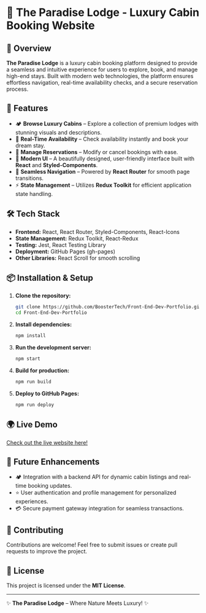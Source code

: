 # 🏡 The Paradise Lodge - Luxury Cabin Booking Website  

## 🌟 Overview  
**The Paradise Lodge** is a luxury cabin booking platform designed to provide a seamless and intuitive experience for users to explore, book, and manage high-end stays. Built with modern web technologies, the platform ensures effortless navigation, real-time availability checks, and a secure reservation process.  

## 🚀 Features  
- 🏕️ **Browse Luxury Cabins** – Explore a collection of premium lodges with stunning visuals and descriptions.  
- 📅 **Real-Time Availability** – Check availability instantly and book your dream stay.  
- 🔄 **Manage Reservations** – Modify or cancel bookings with ease.  
- 🎨 **Modern UI** – A beautifully designed, user-friendly interface built with **React** and **Styled-Components**.  
- 🔗 **Seamless Navigation** – Powered by **React Router** for smooth page transitions.  
- ⚡ **State Management** – Utilizes **Redux Toolkit** for efficient application state handling.  

## 🛠️ Tech Stack  
- **Frontend:** React, React Router, Styled-Components, React-Icons  
- **State Management:** Redux Toolkit, React-Redux  
- **Testing:** Jest, React Testing Library  
- **Deployment:** GitHub Pages (gh-pages)  
- **Other Libraries:** React Scroll for smooth scrolling  

## 📦 Installation & Setup  
1. **Clone the repository:**  
   ```sh
   git clone https://github.com/BoosterTech/Front-End-Dev-Portfolio.git
   cd Front-End-Dev-Portfolio
   ```  
2. **Install dependencies:**  
   ```sh
   npm install
   ```  
3. **Run the development server:**  
   ```sh
   npm start
   ```  
4. **Build for production:**  
   ```sh
   npm run build
   ```  
5. **Deploy to GitHub Pages:**  
   ```sh
   npm run deploy
   ```  

## 🌍 Live Demo  
[Check out the live website here!](https://paradise-lodge-web.vercel.app/)  

## 🎯 Future Enhancements  
- 🏕️ Integration with a backend API for dynamic cabin listings and real-time booking updates.  
- ⭐ User authentication and profile management for personalized experiences.  
- 💳 Secure payment gateway integration for seamless transactions.  

## 🤝 Contributing  
Contributions are welcome! Feel free to submit issues or create pull requests to improve the project.  

## 📜 License  
This project is licensed under the **MIT License**.  

---  
✨ **The Paradise Lodge** – Where Nature Meets Luxury! ✨  
